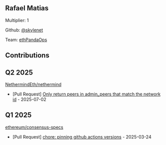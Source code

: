 
## Rafael Matias
Multiplier: 1

Github: [@skylenet](https://github.com/skylenet)

Team: [ethPandaOps](https://github.com/ethpandaops)

## Contributions

## Q2 2025

[NethermindEth/nethermind](https://github.com/NethermindEth/nethermind/)
* [Pull Request] [ Only return peers in admin_peers that match the network id](https://github.com/NethermindEth/nethermind/pull/8915) - 2025-07-02

## Q1 2025

[ethereum/consensus-specs](https://github.com/ethereum/consensus-specs)
* [Pull Request] [chore: pinning github actions versions](https://github.com/ethereum/consensus-specs/pull/4193) - 2025-03-24

